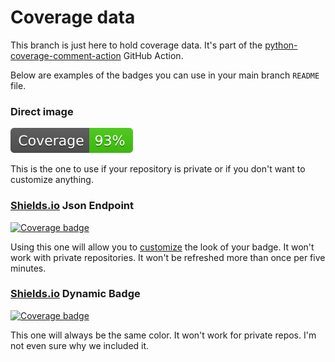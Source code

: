 # Coverage data

This branch is just here to hold coverage data. It's part of the
[python-coverage-comment-action](https://github.com/marketplace/actions/python-coverage-comment)
GitHub Action.

Below are examples of the badges you can use in your main branch `README` file.

### Direct image

[![Coverage badge](https://raw.githubusercontent.com/luisprgr/python-pizza-planet/python-coverage-comment-action-data/badge.svg)](https://github.com/luisprgr/python-pizza-planet/tree/python-coverage-comment-action-data)

This is the one to use if your repository is private or if you don't want to customize anything.

### [Shields.io](https://shields.io) Json Endpoint

[![Coverage badge](https://img.shields.io/endpoint?url=https://raw.githubusercontent.com/luisprgr/python-pizza-planet/python-coverage-comment-action-data/endpoint.json)](https://github.com/luisprgr/python-pizza-planet/tree/python-coverage-comment-action-data)

Using this one will allow you to [customize](https://shields.io/endpoint) the look of your badge.
It won't work with private repositories. It won't be refreshed more than once per five minutes.

### [Shields.io](https://shields.io) Dynamic Badge

[![Coverage badge](https://img.shields.io/badge/dynamic/json?color=brightgreen&label=coverage&query=%24.message&url=https%3A%2F%2Fraw.githubusercontent.com%2Fluisprgr%2Fpython-pizza-planet%2Fpython-coverage-comment-action-data%2Fendpoint.json)](https://github.com/luisprgr/python-pizza-planet/tree/python-coverage-comment-action-data)

This one will always be the same color. It won't work for private repos. I'm not even sure why we included it.